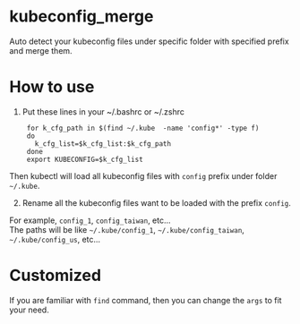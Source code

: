 # kubeconfig_merge
Auto detect your kubeconfig files under specific folder with specified prefix and merge them.


# How to use
1. Put these lines in your ~/.bashrc or ~/.zshrc

        for k_cfg_path in $(find ~/.kube  -name 'config*' -type f)
        do
          k_cfg_list=$k_cfg_list:$k_cfg_path
        done
        export KUBECONFIG=$k_cfg_list

Then kubectl will load all kubeconfig files with `config` prefix under folder `~/.kube`.

2. Rename all the kubeconfig files want to be loaded with the prefix `config`.

For example, `config_1`, `config_taiwan`, etc...
<br>The paths will be like `~/.kube/config_1`, `~/.kube/config_taiwan`, `~/.kube/config_us`, etc... 


# Customized
If you are familiar with `find` command, then you can change the `args` to fit your need.
